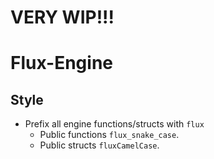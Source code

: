 # VERY WIP!!!

# Flux-Engine

## Style
* Prefix all engine functions/structs with `flux`
  * Public functions `flux_snake_case`.
  * Public structs `fluxCamelCase`.